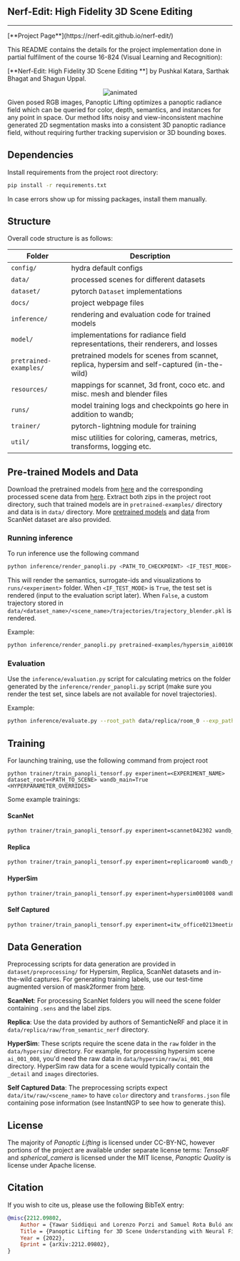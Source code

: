 ## Nerf-Edit: High Fidelity 3D Scene Editing 

<hr/>
[**Project Page**](https://nerf-edit.github.io/nerf-edit/) <br/>

This README contains the details for the project implementation done in partial fulfilment of the course 16-824 (Visual Learning and Recognition):

[**Nerf-Edit: High Fidelity 3D Scene Editing **] by Pushkal Katara, Sarthak Bhagat and Shagun Uppal.

<div>
<div style="text-align: center">
  <img src="https://user-images.githubusercontent.com/932110/213286408-40bf7b98-a21b-4422-a0b5-e02f98beca9a.gif" alt="animated" />
</div>
<div style="margin-top: 5px;">
Given posed RGB images, Panoptic Lifting optimizes a panoptic radiance field which can be queried for color, depth, semantics, and instances for any point in space. Our method lifts noisy and view-inconsistent machine generated 2D segmentation masks into a consistent 3D panoptic radiance field, without requiring further tracking supervision or 3D bounding boxes.
</div>
</div>

## Dependencies

Install requirements from the project root directory:

```bash
pip install -r requirements.txt
```
In case errors show up for missing packages, install them manually.

## Structure

Overall code structure is as follows:

| Folder                 | Description                                                                                  |
|------------------------|----------------------------------------------------------------------------------------------|
| `config/`              | hydra default configs                                                                        |
| `data/`                | processed scenes for different datasets                                                      |
| `dataset/`             | pytorch `Dataset` implementations                                                            |
| `docs/`                | project webpage files                                                                        |
| `inference/`           | rendering and evaluation code for trained models                                             |
| `model/`               | implementations for radiance field representations, their renderers, and losses              |
| `pretrained-examples/` | pretrained models for scenes from scannet, replica, hypersim and self-captured (in-the-wild) |
| `resources/`           | mappings for scannet, 3d front, coco etc. and misc. mesh and blender files                   |
| `runs/`                | model training logs and checkpoints go here in addition to wandb;                            |
| `trainer/`             | pytorch-lightning module for training                                                        | 
| `util/`                | misc utilities for coloring, cameras, metrics, transforms, logging etc.                      |

## Pre-trained Models and Data

Download the pretrained models from [here](https://drive.google.com/file/d/1dvkfZ9beYVsxG_RftZ6aguHP6FLgjAC3/view?usp=sharing) and the corresponding processed scene data from [here](https://drive.google.com/file/d/1I6Y7IqSEmWl_T4CRUj-TmlUgejjexCa7/view?usp=sharing). Extract both zips in the project root directory, such that trained models are in `pretrained-examples/` directory and data is in `data/` directory. More [pretrained models](https://drive.google.com/file/d/1KsIq4MBIDIa08gREoRWePI0qXYJE_4HW/view?usp=sharing) and [data](https://drive.google.com/file/d/1ks0z8bJgaqDlEWFKQq-W6T6BS2UPj57F/view?usp=sharing) from ScanNet dataset are also provided.

### Running inference

To run inference use the following command

```bash
python inference/render_panopli.py <PATH_TO_CHECKPOINT> <IF_TEST_MODE>
```
This will render the semantics, surrogate-ids and visualizations to `runs/<experiment>` folder. When `<IF_TEST_MODE>` is `True`, the test set is rendered (input to the evaluation script later). When `False`, a custom trajectory stored in `data/<dataset_name>/<scene_name>/trajectories/trajectory_blender.pkl` is rendered.

Example:

```bash
python inference/render_panopli.py pretrained-examples/hypersim_ai001008/checkpoints/epoch=30-step=590148.ckpt False
```

### Evaluation

Use the `inference/evaluation.py` script for calculating metrics on the folder generated by the `inference/render_panopli.py` script (make sure you render the test set, since labels are not available for novel trajectories). 

Example:

```bash
python inference/evaluate.py --root_path data/replica/room_0 --exp_path runs/room_0_test_01171740_PanopLi_replicaroom0_easy-longshoreman
```

## Training

For launching training, use the following command from project root

```
python trainer/train_panopli_tensorf.py experiment=<EXPERIMENT_NAME> dataset_root=<PATH_TO_SCENE> wandb_main=True <HYPERPARAMETER_OVERRIDES>
```

Some example trainings:

#### ScanNet
```bash
python trainer/train_panopli_tensorf.py experiment=scannet042302 wandb_main=True batch_size=4096 dataset_root="data/scannet/scene0423_02/"
```
#### Replica
```bash
python trainer/train_panopli_tensorf.py experiment=replicaroom0 wandb_main=True batch_size=4096 dataset_root="data/replica/room_0/" lambda_segment=0.75
```
#### HyperSim
```bash
python trainer/train_panopli_tensorf.py experiment=hypersim001008 wandb_main=True dataset_root="data/hypersim/ai_001_008/" lambda_dist_reg=0 val_check_interval=1 instance_optimization_epoch=4 batch_size=2048 max_epoch=34 late_semantic_optimization=4 segment_optimization_epoch=24 bbox_aabb_reset_epochs=[2,4,8] decay_step=[16,32,48] grid_upscale_epochs=[2,4,8,16,20] lambda_segment=0.5
```
#### Self Captured
```bash
python trainer/train_panopli_tensorf.py experiment=itw_office0213meeting_andram wandb_main=True batch_size=8192
```

## Data Generation

Preprocessing scripts for data generation are provided in `dataset/preprocessing/` for Hypersim, Replica, ScanNet datasets and in-the-wild captures. For generating training labels, use our test-time augmented version of mask2former from [here](https://github.com/nihalsid/mask2former).  

**ScanNet**: For processing ScanNet folders you will need the scene folder containing ``.sens`` and the label zips.

**Replica**: Use the data provided by authors of SemanticNeRF and place it in `data/replica/raw/from_semantic_nerf` directory.

**HyperSim**: These scripts require the scene data in the `raw` folder in the `data/hypersim/` directory. For example, for processing hypersim scene `ai_001_008`, you'd need the raw data in `data/hypersim/raw/ai_001_008` directory. HyperSim raw data for a scene would typically contain the `_detail` and `images` directories.

**Self Captured Data**: The preprocessing scripts expect `data/itw/raw/<scene_name>` to have `color` directory and `transforms.json` file containing pose information (see InstantNGP to see how to generate this).

## License

The majority of _Panoptic Lifting_ is licensed under CC-BY-NC, however portions of the project are available under separate license terms: _TensoRF_ and _spherical_camera_ is licensed under the MIT license, _Panoptic Quality_ is license under Apache license.

## Citation

If you wish to cite us, please use the following BibTeX entry:

```BibTeX
@misc{2212.09802,
    Author = {Yawar Siddiqui and Lorenzo Porzi and Samuel Rota Buló and Norman Müller and Matthias Nießner and Angela Dai and Peter Kontschieder},
    Title = {Panoptic Lifting for 3D Scene Understanding with Neural Fields},
    Year = {2022},
    Eprint = {arXiv:2212.09802},
}
```
